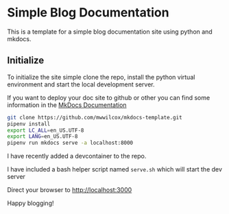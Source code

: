 # Simple Blog Documentation

This is a template for a simple blog documentation site using python and mkdocs.

## Initialize

To initialize the site simple clone the repo, install the python virtual environment and start the local development server.

If you want to deploy your doc site to github or other you can find some information in the [MkDocs Documentation](https://www.mkdocs.org/user-guide/deploying-your-docs/)

```bash
git clone https://github.com/mwwilcox/mkdocs-template.git
pipenv install
export LC_ALL=en_US.UTF-8
export LANG=en_US.UTF-8
pipenv run mkdocs serve -a localhost:8000
```

I have recently added a devcontainer to the repo.

I have included a bash helper script named `serve.sh` which will start the dev server

Direct your browser to <http://localhost:3000>

Happy blogging!
